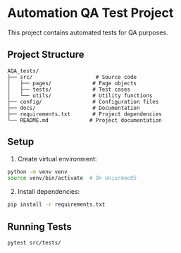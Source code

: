 # Automation QA Test Project

This project contains automated tests for QA purposes.

## Project Structure
```
AQA_tests/
├── src/                    # Source code
│   ├── pages/             # Page objects
│   ├── tests/             # Test cases
│   └── utils/             # Utility functions
├── config/                # Configuration files
├── docs/                  # Documentation
├── requirements.txt       # Project dependencies
└── README.md             # Project documentation
```

## Setup
1. Create virtual environment:
```bash
python -m venv venv
source venv/bin/activate  # On Unix/macOS
```

2. Install dependencies:
```bash
pip install -r requirements.txt
```

## Running Tests
```bash
pytest src/tests/
```
